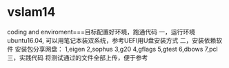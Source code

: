 # vslam14
coding and enviroment===目标配置好环境，跑通代码
一，运行环境
ubuntu16.04,
可以用笔记本装双系统，参考UEFI用U盘安装方式
二，安装依赖软件
安装包分享网盘：
1,eigen
2,sophus
3,g20
4,gflags
5,gtest
6,dbows
7,pcl
三，实践代码
将测试通过的文件全部上传，便于参考
